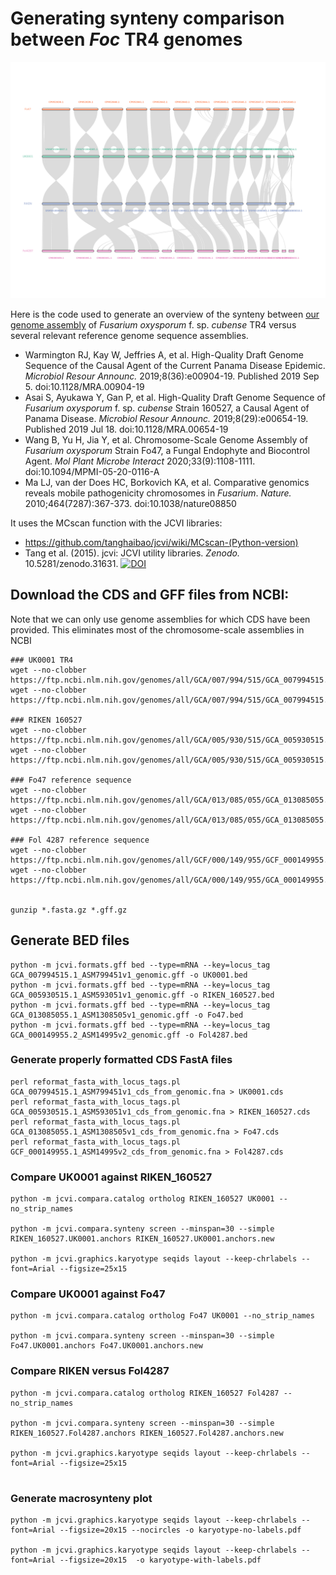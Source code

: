 # Generating synteny comparison between _Foc_ TR4 genomes
![Karyotype comparison with labels](./karyotype-with-labels.png)

Here is the code used to generate an overview of the synteny between [our genome assembly](https://doi.org/10.1128/mra.00904-19) of *Fusarium oxysporum* f. sp. *cubense* TR4 versus several relevant reference genome sequence assemblies.
* Warmington RJ, Kay W, Jeffries A, et al. High-Quality Draft Genome Sequence of the Causal Agent of the Current Panama Disease Epidemic. *Microbiol Resour Announc.* 2019;8(36):e00904-19. Published 2019 Sep 5. doi:10.1128/MRA.00904-19 
* Asai S, Ayukawa Y, Gan P, et al. High-Quality Draft Genome Sequence of *Fusarium oxysporum* f. sp. *cubense* Strain 160527, a Causal Agent of Panama Disease. *Microbiol Resour Announc.* 2019;8(29):e00654-19. Published 2019 Jul 18. doi:10.1128/MRA.00654-19
* Wang B, Yu H, Jia Y, et al. Chromosome-Scale Genome Assembly of *Fusarium oxysporum* Strain Fo47, a Fungal Endophyte and Biocontrol Agent. *Mol Plant Microbe Interact* 2020;33(9):1108-1111. doi:10.1094/MPMI-05-20-0116-A
* Ma LJ, van der Does HC, Borkovich KA, et al. Comparative genomics reveals mobile pathogenicity chromosomes in *Fusarium*. *Nature.* 2010;464(7287):367-373. doi:10.1038/nature08850

It uses the MCscan function with the JCVI libraries: 
* https://github.com/tanghaibao/jcvi/wiki/MCscan-(Python-version) 
* Tang et al. (2015). jcvi: JCVI utility libraries. *Zenodo.* 10.5281/zenodo.31631. [![DOI](https://zenodo.org/badge/DOI/10.5281/zenodo.31631.svg)](https://doi.org/10.5281/zenodo.31631)

## Download the CDS and GFF files from NCBI:
Note that we can only use genome assemblies for which CDS have been provided. This eliminates most of the chromosome-scale assemblies in NCBI

```
### UK0001 TR4 
wget --no-clobber https://ftp.ncbi.nlm.nih.gov/genomes/all/GCA/007/994/515/GCA_007994515.1_ASM799451v1/GCA_007994515.1_ASM799451v1_cds_from_genomic.fna.gz
wget --no-clobber https://ftp.ncbi.nlm.nih.gov/genomes/all/GCA/007/994/515/GCA_007994515.1_ASM799451v1/GCA_007994515.1_ASM799451v1_genomic.gff.gz

### RIKEN 160527 
wget --no-clobber https://ftp.ncbi.nlm.nih.gov/genomes/all/GCA/005/930/515/GCA_005930515.1_ASM593051v1/GCA_005930515.1_ASM593051v1_cds_from_genomic.fna.gz
wget --no-clobber https://ftp.ncbi.nlm.nih.gov/genomes/all/GCA/005/930/515/GCA_005930515.1_ASM593051v1/GCA_005930515.1_ASM593051v1_genomic.gff.gz

### Fo47 reference sequence
wget --no-clobber https://ftp.ncbi.nlm.nih.gov/genomes/all/GCA/013/085/055/GCA_013085055.1_ASM1308505v1/GCA_013085055.1_ASM1308505v1_cds_from_genomic.fna.gz
wget --no-clobber https://ftp.ncbi.nlm.nih.gov/genomes/all/GCA/013/085/055/GCA_013085055.1_ASM1308505v1/GCA_013085055.1_ASM1308505v1_genomic.gff.gz

### Fol 4287 reference sequence
wget --no-clobber https://ftp.ncbi.nlm.nih.gov/genomes/all/GCF/000/149/955/GCF_000149955.1_ASM14995v2/GCF_000149955.1_ASM14995v2_cds_from_genomic.fna.gz
wget --no-clobber https://ftp.ncbi.nlm.nih.gov/genomes/all/GCA/000/149/955/GCA_000149955.2_ASM14995v2/GCA_000149955.2_ASM14995v2_genomic.gff.gz


gunzip *.fasta.gz *.gff.gz
```
## Generate BED files

```
python -m jcvi.formats.gff bed --type=mRNA --key=locus_tag GCA_007994515.1_ASM799451v1_genomic.gff -o UK0001.bed
python -m jcvi.formats.gff bed --type=mRNA --key=locus_tag GCA_005930515.1_ASM593051v1_genomic.gff -o RIKEN_160527.bed
python -m jcvi.formats.gff bed --type=mRNA --key=locus_tag GCA_013085055.1_ASM1308505v1_genomic.gff -o Fo47.bed
python -m jcvi.formats.gff bed --type=mRNA --key=locus_tag GCA_000149955.2_ASM14995v2_genomic.gff -o Fol4287.bed

```

### Generate properly formatted CDS FastA files
```
perl reformat_fasta_with_locus_tags.pl GCA_007994515.1_ASM799451v1_cds_from_genomic.fna > UK0001.cds
perl reformat_fasta_with_locus_tags.pl GCA_005930515.1_ASM593051v1_cds_from_genomic.fna > RIKEN_160527.cds
perl reformat_fasta_with_locus_tags.pl GCA_013085055.1_ASM1308505v1_cds_from_genomic.fna > Fo47.cds
perl reformat_fasta_with_locus_tags.pl GCF_000149955.1_ASM14995v2_cds_from_genomic.fna > Fol4287.cds

```

### Compare UK0001 against RIKEN_160527
```
python -m jcvi.compara.catalog ortholog RIKEN_160527 UK0001 --no_strip_names 

python -m jcvi.compara.synteny screen --minspan=30 --simple RIKEN_160527.UK0001.anchors RIKEN_160527.UK0001.anchors.new

python -m jcvi.graphics.karyotype seqids layout --keep-chrlabels --font=Arial --figsize=25x15

```

### Compare UK0001 against Fo47
```
python -m jcvi.compara.catalog ortholog Fo47 UK0001 --no_strip_names 

python -m jcvi.compara.synteny screen --minspan=30 --simple Fo47.UK0001.anchors Fo47.UK0001.anchors.new

```

### Compare RIKEN versus Fol4287
```
python -m jcvi.compara.catalog ortholog RIKEN_160527 Fol4287 --no_strip_names 

python -m jcvi.compara.synteny screen --minspan=30 --simple RIKEN_160527.Fol4287.anchors RIKEN_160527.Fol4287.anchors.new

python -m jcvi.graphics.karyotype seqids layout --keep-chrlabels --font=Arial --figsize=25x15


```


### Generate macrosynteny plot

```
python -m jcvi.graphics.karyotype seqids layout --keep-chrlabels --font=Arial --figsize=20x15 --nocircles -o karyotype-no-labels.pdf

python -m jcvi.graphics.karyotype seqids layout --keep-chrlabels --font=Arial --figsize=20x15  -o karyotype-with-labels.pdf

```
